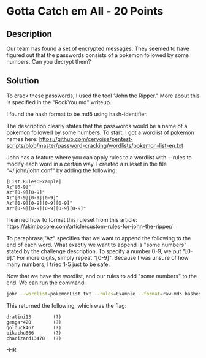 # Gotta Catch em All - 20 Points
## Description
Our team has found a set of encrypted messages. They seemed to have figured out that the passwords consists of a pokemon followed by some numbers. Can you decrypt them?
## Solution

To crack these passwords, I used the tool "John the Ripper." More about this is specified in the "RockYou.md" writeup.

I found the hash format to be md5 using hash-identifier.

The description clearly states that the passwords would be a name of a pokemon followed by some numbers. To start, I got a wordlist of pokemon names here:
https://github.com/cervoise/pentest-scripts/blob/master/password-cracking/wordlists/pokemon-list-en.txt

John has a feature where you can apply rules to a wordlist with --rules to modify each word in a certain way. I created a ruleset in the file "~/.john/john.conf" by adding the following:
```
[List.Rules:Example]
Az"[0-9]"
Az"[0-9][0-9]"
Az"[0-9][0-9][0-9]"
Az"[0-9][0-9][0-9][0-9]"
Az"[0-9][0-9][0-9][0-9][0-9]"
```

I learned how to format this ruleset from this article:
https://akimbocore.com/article/custom-rules-for-john-the-ripper/

To paraphrase,"Az" specifies that we want to append the following to the end of each word. What exactly we want to append is "some numbers" stated by the challenge description. To specify a number 0-9, we put "[0-9]." For more digits, simply repeat "[0-9]". Because I was unsure of how many numbers, I tried 1-5 just to be safe.

Now that we have the wordlist, and our rules to add "some numbers" to the end. We can run the command:
```zsh
john --wordlist=pokemonList.txt --rules=Example --format=raw-md5 hashes.txt
```

This returned the following, which was the flag:
```
dratini13        (?)
gengar420        (?)
golduck467       (?)
pikachu866       (?)
charizard13478   (?)
```

-HR